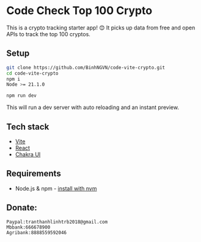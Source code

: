 # Code Check Top 100 Crypto

This is a crypto tracking starter app! 😊
It picks up data from free and open APIs to track the top 100 cryptos. 
## Setup

```sh
git clone https://github.com/BinhNGVN/code-vite-crypto.git
cd code-vite-crypto
npm i
Node >= 21.1.0
```

```sh
npm run dev
```

This will run a dev server with auto reloading and an instant preview.

## Tech stack

- [Vite](https://vitejs.dev/)
- [React](https://react.dev/)
- [Chakra UI](https://chakra-ui.com/)

## Requirements

- Node.js & npm - [install with nvm](https://github.com/nvm-sh/nvm#installing-and-updating)
## Donate:
```donate
Paypal:tranthanhlinhtrb2018@gmail.com
Mbbank:666678900
Agribank:8888559592046
```

